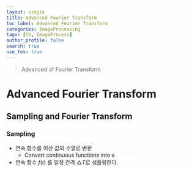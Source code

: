 ```yaml
---
layout: single
title: Advanced Fourier Transform
toc_label: Advanced Fourier Transform
categories: ImageProcessing
tags: [CV, ImageProcess]
author_profile: false
search: true
use_tex: true
---
```


> Advanced of Fourier Transform

# Advanced Fourier Transform

## Sampling and Fourier Transform
### Sampling
- 연속 함수를 이산 값의 수열로 변환
  -  Convert continuous functions into a <span style='color:#fff9ff'>sequence of discrete values</span>
- 연속 함수 $f(t)$ 를 일정 간격 $\triangle T$로 샘플링한다.